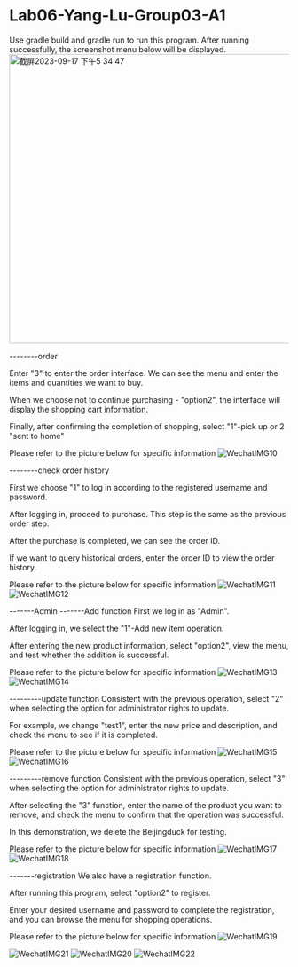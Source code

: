 # Lab06-Yang-Lu-Group03-A1
Use gradle build and gradle run to run this program. After running successfully, the screenshot menu below will be displayed.
<img width="522" alt="截屏2023-09-17 下午5 34 47" src="https://media.github.sydney.edu.au/user/10314/files/bbf83f43-6626-4a30-a449-9d7fcdc9c8aa">

--------order

Enter "3" to enter the order interface. We can see the menu and enter the items and quantities we want to buy.  

When we choose not to continue purchasing - "option2", the interface will display the shopping cart information. 

Finally, after confirming the completion of shopping, select "1"-pick up or 2 "sent to home"

Please refer to the picture below for specific information
![WechatIMG10](https://media.github.sydney.edu.au/user/10314/files/69311fd1-78b1-4c33-9966-31a25537925e)

--------check order history 

First we choose "1" to log in according to the registered username and password.  

After logging in, proceed to purchase. This step is the same as the previous order step.  

After the purchase is completed, we can see the order ID. 

If we want to query historical orders, enter the order ID to view the order history.

Please refer to the picture below for specific information
![WechatIMG11](https://media.github.sydney.edu.au/user/10314/files/6a6c0b97-949d-4067-89f0-223b8107a0d6)
![WechatIMG12](https://media.github.sydney.edu.au/user/10314/files/2357b1c1-d904-4c61-94f4-2a345f2b264a)

-------Admin
-------Add function
First we log in as "Admin". 

After logging in, we select the "1"-Add new item operation. 

After entering the new product information, select "option2", view the menu, and test whether the addition is successful.

Please refer to the picture below for specific information
![WechatIMG13](https://media.github.sydney.edu.au/user/10314/files/6e7c33af-10a5-46b3-a0d9-8f0c6d91d17e)
![WechatIMG14](https://media.github.sydney.edu.au/user/10314/files/2b53f25a-d1d1-486d-b9b5-ad3d635e6274)

---------update function
Consistent with the previous operation, select "2" when selecting the option for administrator rights to update.

For example, we change "test1", enter the new price and description, and check the menu to see if it is completed.

Please refer to the picture below for specific information
![WechatIMG15](https://media.github.sydney.edu.au/user/10314/files/5d7b033e-b87e-482f-940b-9ee51eebf0a7)
![WechatIMG16](https://media.github.sydney.edu.au/user/10314/files/45099890-d42a-4749-ad79-8ba1b16289c7)

---------remove function
Consistent with the previous operation, select "3" when selecting the option for administrator rights to update.

After selecting the "3" function, enter the name of the product you want to remove, and check the menu to confirm that the operation was successful.

In this demonstration, we delete the Beijingduck for testing.

Please refer to the picture below for specific information
![WechatIMG17](https://media.github.sydney.edu.au/user/10314/files/895a4532-9236-4683-8d72-81cad39cd91b)
![WechatIMG18](https://media.github.sydney.edu.au/user/10314/files/39d45634-1587-4d27-b235-439d9687dba8)

-------registration
We also have a registration function. 

After running this program, select "option2" to register. 

Enter your desired username and password to complete the registration, and you can browse the menu for shopping operations.

Please refer to the picture below for specific information
![WechatIMG19](https://media.github.sydney.edu.au/user/10314/files/b31fc81b-bc34-43e7-b68d-095af3ad61fd)

![WechatIMG21](https://media.github.sydney.edu.au/user/10314/files/3d230617-c233-408d-9b64-9a6c13b45224)
![WechatIMG20](https://media.github.sydney.edu.au/user/10314/files/761457d4-ea13-4299-948d-869d0a63b7e0)
![WechatIMG22](https://media.github.sydney.edu.au/user/10314/files/c0fa08d8-9a27-4eec-aac6-4cbf34706e12)










